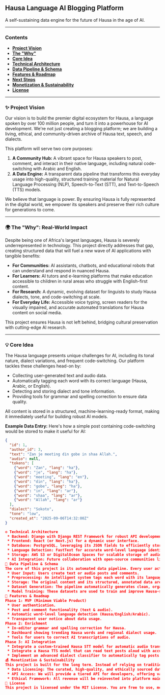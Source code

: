 ## Hausa Language AI Blogging Platform

A self-sustaining data engine for the future of Hausa in the age of AI.

---

### Contents

- [**Project Vision**](#-project-vision)
- [**The "Why"**](#-the-why)
- [**Core Idea**](#-core-idea)
- [**Technical Architecture**](#-technical-architecture)
- [**Data Pipeline & Schema**](#-data-pipeline--schema)
- [**Features & Roadmap**](#-features--roadmap)
- [**Next Steps**](#-next-steps)
- [**Monetization & Sustainability**](#-monetization--sustainability)
- [**License**](#-license)

---

### ✨ Project Vision

Our vision is to build the premier digital ecosystem for Hausa, a language spoken by over 100 million people, and turn it into a powerhouse for AI development. We're not just creating a blogging platform; we are building a living, ethical, and community-driven archive of Hausa text, speech, and dialects.

This platform will serve two core purposes:
1.  **A Community Hub:** A vibrant space for Hausa speakers to post, comment, and interact in their native language, including natural code-switching with Arabic and English.
2.  **A Data Engine:** A transparent data pipeline that transforms this everyday usage into high-quality, structured training material for Natural Language Processing (NLP), Speech-to-Text (STT), and Text-to-Speech (TTS) models.

We believe that language is power. By ensuring Hausa is fully represented in the digital world, we empower its speakers and preserve their rich culture for generations to come.

---

### 🌍 The "Why": Real-World Impact

Despite being one of Africa's largest languages, Hausa is severely underrepresented in technology. This project directly addresses that gap, creating structured data that will fuel a new wave of AI applications with tangible benefits:

* **For Communities:** AI assistants, chatbots, and educational robots that can understand and respond in nuanced Hausa.
* **For Learners:** AI tutors and e-learning platforms that make education accessible to children in rural areas who struggle with English-first content.
* **For Research:** A dynamic, evolving dataset for linguists to study Hausa dialects, tone, and code-switching at scale.
* **For Everyday Life:** Accessible voice typing, screen readers for the visually impaired, and accurate automated translations for Hausa content on social media.

This project ensures Hausa is not left behind, bridging cultural preservation with cutting-edge AI research.

---

### 💡 Core Idea

The Hausa language presents unique challenges for AI, including its tonal nature, dialect variations, and frequent code-switching. Our platform tackles these challenges head-on by:

* Collecting user-generated text and audio data.
* Automatically tagging each word with its correct language (Hausa, Arabic, or English).
* Detecting and storing dialect and tone information.
* Providing tools for grammar and spelling correction to ensure data quality.

All content is stored in a structured, machine-learning-ready format, making it immediately useful for building robust AI models.

**Example Data Entry:**
Here's how a simple post containing code-switching would be stored to make it useful for AI:

```json
{
  "id": 1,
  "author_id": 3,
  "text": "Zan je meeting ɗin gobe in shaa Allah.",
  "audio": null,
  "tokens": [
    {"word": "Zan", "lang": "ha"},
    {"word": "je", "lang": "ha"},
    {"word": "meeting", "lang": "en"},
    {"word": "ɗin", "lang": "ha"},
    {"word": "gobe", "lang": "ha"},
    {"word": "in", "lang": "ar"},
    {"word": "shaa", "lang": "ar"},
    {"word": "Allah", "lang": "ar"}
  ],
  "dialect": "Sokoto",
  "tone": "low",
  "created_at": "2025-09-06T14:32:00Z"
}

⚙️ Technical Architecture
 * Backend: Django with Django REST Framework for robust API development.
 * Frontend: React (or Next.js) for a dynamic user interface.
 * Database: PostgreSQL, leveraging its JSON fields to efficiently store structured linguistic data.
 * Language Detection: FastText for accurate word-level language identification.
 * Storage: AWS S3 or DigitalOcean Spaces for scalable storage of audio files.
 * AI Integration: Future collaboration with open-source communities like HuggingFace and Masakhane to develop and share models.
🔄 Data Pipeline & Schema
The core of this project is its automated data pipeline. Every user action funnels into a structured system that makes the data immediately valuable for AI training.
 * User Input: Users create text or audio posts and comments.
 * Preprocessing: An intelligent system tags each word with its language, dialect, and tone.
 * Storage: The original content and its structured, annotated data are stored in a PostgreSQL database.
 * Dataset Generation: The pipeline automatically generates clean, organized datasets for various AI tasks (e.g., Hausa-only corpus, code-switched data, audio-text pairs).
 * Model Training: These datasets are used to train and improve Hausa-specific AI models.
🚀 Features & Roadmap
Phase 1: MVP (Minimum Viable Product)
 * User authentication.
 * Post and comment functionality (text & audio).
 * Automatic word-level language detection (Hausa/English/Arabic).
 * Transparent user notice about data usage.
Phase 2: Enrichment
 * In-editor grammar and spelling correction for Hausa.
 * Dashboard showing trending Hausa words and regional dialect usage.
 * Tools for users to correct AI transcriptions of audio.
Phase 3: AI Integration
 * Integrate a custom-trained Hausa STT model for automatic audio transcription.
 * Integrate a Hausa TTS model that can read text posts aloud with accurate tone and dialect.
 * Implement an advanced dialect classifier to automatically tag posts.
💰 Monetization & Sustainability
This project is built for the long term. Instead of relying on traditional ads, our strategy is to ethically commercialize the data we generate. This ensures the platform remains focused on user value and cultural preservation.
 * Data Licensing: The curated, high-quality, and ethically sourced datasets will be licensed to major tech companies, AI research labs, and academic institutions for commercial and research purposes.
 * API Access: We will provide a tiered API for developers, offering various levels of access to our datasets. A free tier will be available for non-commercial and academic use, while paid tiers will serve companies building products.
 * Ethical Framework: All revenue will be reinvested into platform maintenance, feature development, and community initiatives to support Hausa language and culture.
📜 License
This project is licensed under the MIT License. You are free to use, modify, and distribute this project for any purpose, provided that proper credit is given. See the LICENSE file for full details.


